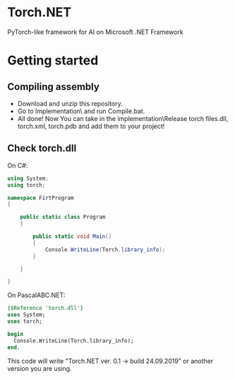 # Torch.NET
PyTorch-like framework for AI on Microsoft .NET Framework

# Getting started
## Compiling assembly
* Download and unzip this repository.
* Go to Implementation\ and run Compile.bat.
* All done! Now You can take in the implementation\Release torch files.dll, torch.xml, torch.pdb and add them to your project!

## Check torch.dll
On C#:
```C#
using System;
using torch;

namespace FirtProgram
{

    public static class Program
    {

        public static void Main()
        {
            Console.WriteLine(Torch.library_info);
        }

    }

}
```

On PascalABC.NET:
```Pascal
{$Reference 'torch.dll'}
uses System;
uses torch;

begin
  Console.WriteLine(Torch.library_info);
end.
```
This code will write "Torch.NET ver. 0.1 -> build 24.09.2019" or another version you are using.
